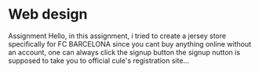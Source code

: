 # Web design
 Assignment
Hello, in this assignment, i tried to create a jersey store specifically for FC BARCELONA 
since you cant buy anything online without an account, one can always click the signup button
the signup nutton is supposed to take you to official cule's registration site... 
